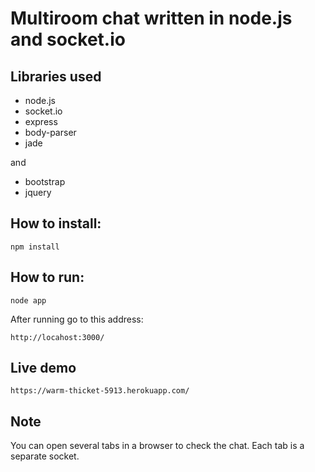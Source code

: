 # Multiroom chat written in node.js and socket.io

## Libraries used
<ul>
  <li>node.js</li>
  <li>socket.io</li>
  <li>express</li>
  <li>body-parser</li>
  <li>jade</li>
</ul>

and

<ul>
  <li>bootstrap</li>
  <li>jquery</li>
</ul>

## How to install:
    
	npm install
	
## How to run:

	node app
	
After running go to this address:

	http://locahost:3000/

## Live demo

	https://warm-thicket-5913.herokuapp.com/
	
## Note

You can open several tabs in a browser to check the chat. Each tab is a separate socket.
